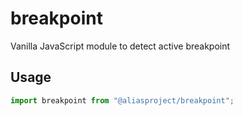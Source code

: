 # breakpoint

Vanilla JavaScript module to detect active breakpoint

## Usage

```js
import breakpoint from "@aliasproject/breakpoint";
```
